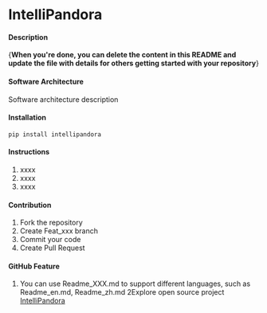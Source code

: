 # IntelliPandora

#### Description
{**When you're done, you can delete the content in this README and update the file with details for others getting started with your repository**}

#### Software Architecture
Software architecture description

#### Installation

```shell
pip install intellipandora
```

#### Instructions

1.  xxxx
2.  xxxx
3.  xxxx

#### Contribution

1.  Fork the repository
2.  Create Feat_xxx branch
3.  Commit your code
4.  Create Pull Request


#### GitHub Feature

1.  You can use Readme\_XXX.md to support different languages, such as Readme\_en.md, Readme\_zh.md
2Explore open source project [IntelliPandora](https://github.com/Conan-Shao/IntelliPandora)
